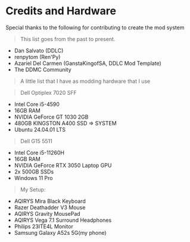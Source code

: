 
# Credits and Hardware
Special thanks to the following for contributing to create the mod system
> This list goes from the past to present.

- Dan Salvato (DDLC)
- renpytom (Ren'Py)
- Azariel Del Carmen (GanstaKingofSA, DDLC Mod Template)
- The DDMC Community

>A little list that I have as modding hardware that I use

>Dell Optiplex 7020 SFF</u>
>
- Intel Core i5-4590
- 16GB RAM
- NVIDIA GeForce GT 1030 2GB
- 480GB KINGSTON A400 SSD => SYSTEM
- Ubuntu 24.04.01 LTS

>Dell G15 5511</u>
>
- Intel Core i5-11260H
- 16GB RAM
- NVIDIA GeForce RTX 3050 Laptop GPU
- 2x 500GB SSDs
- Windows 11 Pro


>My Setup:
>
- AQIRYS Mira Black Keyboard
- Razer Deathadder V3 Mouse
- AQIRYS Gravity MousePad
- AQIRYS Vega 7.1 Surround Headphones
- Philips 23ITE4L Monitor
- Samsung Galaxy A52s 5G(my phone)
